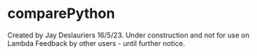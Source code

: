 # comparePython

Created by Jay Deslauriers 16/5/23. Under construction and not for use on Lambda Feedback by other users - until further notice.
